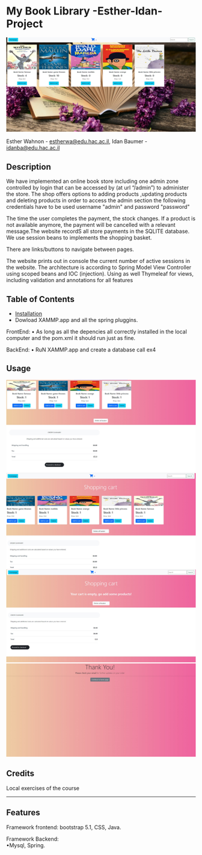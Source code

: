 # My Book Library -Esther-Idan-Project
![FormExample](/src/main/resources/static/im3.jpeg)
 
 
Esther Wahnon - estherwa@edu.hac.ac.il, Idan Baumer - idanba@edu.hac.ac.il


## Description

We have implemented an online book store including one admin zone 
controlled by login that can be accessed by  (at url “/admin”) to administer the store.
The shop offers options to adding products ,updating products and deleting products
in order to access the admin section the following credentials have to be used
 username "admin" and password "password"

The time the user completes the payment, the stock changes. If a product is not available anymore, 
 the payment will be cancelled  with a relevant message.The website recordS all store payments in the SQLITE database.
 We use session beans to implements the shopping basket.
 
 There are links/buttons to navigate between pages.

The website prints out in console the current number of active sessions in the website.
The architecture is according to Spring Model View Controller using scoped beans and IOC (injection).
Using as well Thymeleaf for views, including validation
and annotations for all features 



## Table of Contents 



- [Installation](#installation)
- Dowload XAMMP.app and all the spring pluggins.

FrontEnd:
    • As long as all the depencies all correctly installed in the local computer and the pom.xml it should run just as fine.

BackEnd:
• RuN XAMMP.app and create a database call ex4


## Usage
![FormExample](/src/main/resources/static/im2.jpeg)
![FormExample](/src/main/resources/static/im4.jpeg)
![FormExample](/src/main/resources/static/im5.jpeg)
![FormExample](/src/main/resources/static/im1.jpeg)



## Credits


Local exercises of the course 


---



## Features
Framework frontend: bootstrap 5.1, CSS, Java.

Framework Backend:  
•Mysql, Spring.